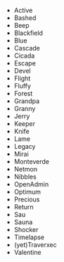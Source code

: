 - Active
- Bashed
- Beep
- Blackfield
- Blue
- Cascade
- Cicada
- Escape
- Devel
- Flight
- Fluffy
- Forest
- Grandpa
- Granny
- Jerry
- Keeper
- Knife
- Lame
- Legacy
- Mirai
- Monteverde
- Netmon
- Nibbles
- OpenAdmin
- Optimum
- Precious
- Return
- Sau
- Sauna
- Shocker
- Timelapse
- (yet)Traverxec
- Valentine
